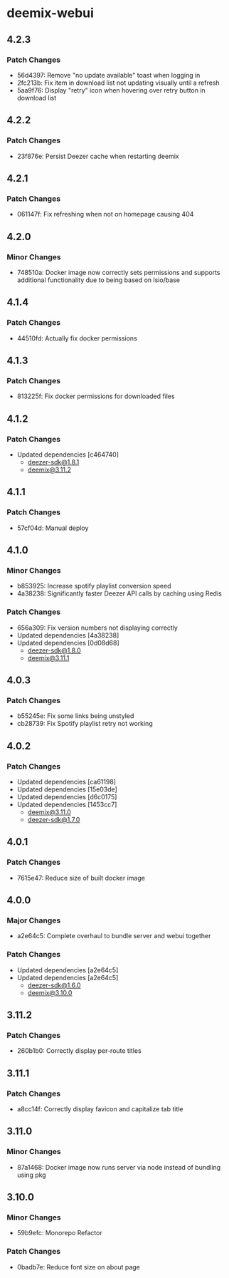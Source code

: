 # deemix-webui

## 4.2.3

### Patch Changes

- 56d4397: Remove "no update available" toast when logging in
- 2fc213b: Fix item in download list not updating visually until a refresh
- 5aa9f76: Display "retry" icon when hovering over retry button in download list

## 4.2.2

### Patch Changes

- 23f876e: Persist Deezer cache when restarting deemix

## 4.2.1

### Patch Changes

- 061147f: Fix refreshing when not on homepage causing 404

## 4.2.0

### Minor Changes

- 748510a: Docker image now correctly sets permissions and supports additional functionality due to being based on lsio/base

## 4.1.4

### Patch Changes

- 44510fd: Actually fix docker permissions

## 4.1.3

### Patch Changes

- 813225f: Fix docker permissions for downloaded files

## 4.1.2

### Patch Changes

- Updated dependencies [c464740]
  - deezer-sdk@1.8.1
  - deemix@3.11.2

## 4.1.1

### Patch Changes

- 57cf04d: Manual deploy

## 4.1.0

### Minor Changes

- b853925: Increase spotify playlist conversion speed
- 4a38238: Significantly faster Deezer API calls by caching using Redis

### Patch Changes

- 656a309: Fix version numbers not displaying correctly
- Updated dependencies [4a38238]
- Updated dependencies [0d08d68]
  - deezer-sdk@1.8.0
  - deemix@3.11.1

## 4.0.3

### Patch Changes

- b55245e: Fix some links being unstyled
- cb28739: Fix Spotify playlist retry not working

## 4.0.2

### Patch Changes

- Updated dependencies [ca61198]
- Updated dependencies [15e03de]
- Updated dependencies [d6c0175]
- Updated dependencies [1453cc7]
  - deemix@3.11.0
  - deezer-sdk@1.7.0

## 4.0.1

### Patch Changes

- 7615e47: Reduce size of built docker image

## 4.0.0

### Major Changes

- a2e64c5: Complete overhaul to bundle server and webui together

### Patch Changes

- Updated dependencies [a2e64c5]
- Updated dependencies [a2e64c5]
  - deezer-sdk@1.6.0
  - deemix@3.10.0

## 3.11.2

### Patch Changes

- 260b1b0: Correctly display per-route titles

## 3.11.1

### Patch Changes

- a8cc14f: Correctly display favicon and capitalize tab title

## 3.11.0

### Minor Changes

- 87a1468: Docker image now runs server via node instead of bundling using pkg

## 3.10.0

### Minor Changes

- 59b9efc: Monorepo Refactor

### Patch Changes

- 0badb7e: Reduce font size on about page
